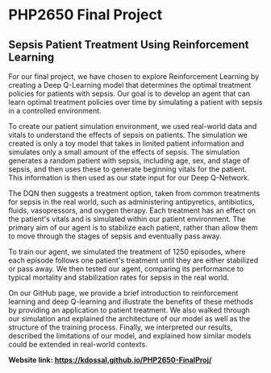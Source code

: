 # PHP2650 Final Project

## Sepsis Patient Treatment Using Reinforcement Learning 
For our final project, we have chosen to explore Reinforcement Learning by creating a Deep Q-Learning model that determines the optimal treatment policies for patients with sepsis. Our goal is to develop an agent that can learn optimal treatment policies over time by simulating a patient with sepsis in a controlled environment.

To create our patient simulation environment, we used real-world data and vitals to understand the effects of sepsis on patients. The simulation we created is only a toy model that takes in limited patient information and simulates only a small amount of the effects of sepsis. The simulation generates a random patient with sepsis, including age, sex, and stage of sepsis, and then uses these to generate beginning vitals for the patient. This information is then used as our state input for our Deep Q-Network.

The DQN then suggests a treatment option, taken from common treatments for sepsis in the real world, such as administering antipyretics, antibiotics, fluids, vasopressors, and oxygen therapy. Each treatment has an effect on the patient's vitals and is simulated within our patient environment. The primary aim of our agent is to stabilize each patient, rather than allow them to move through the stages of sepsis and eventually pass away. 

To train our agent, we simulated the treatment of 1250 episodes, where each episode follows one patient's treatment until they are either stabilized or pass away. We then tested our agent, comparing its performance to typical mortality and stabilization rates for sepsis in the real world.

On our GitHub page, we provide a brief introduction to reinforcement learning and deep Q-learning and illustrate the benefits of these methods by providing an application to patient treatment. We also walked through our simulation and explained the architecture of our model as well as the structure of the training process. Finally, we interpreted our results, described the limitations of our model, and explained how similar models could be extended in real-world contexts.


**Website link: https://kdossal.github.io/PHP2650-FinalProj/**


